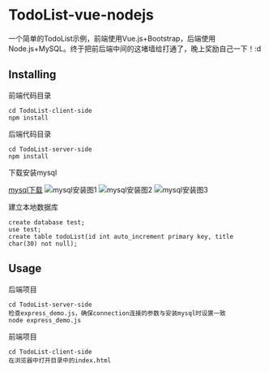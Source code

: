 # TodoList-vue-nodejs
一个简单的TodoList示例，前端使用Vue.js+Bootstrap，后端使用Node.js+MySQL。终于把前后端中间的这堵墙给打通了，晚上奖励自己一下！:d

## Installing

前端代码目录

```
cd TodoList-client-side
npm install
```

后端代码目录

```
cd TodoList-server-side
npm install
```
下载安装mysql

[mysql下载](https://www.mysql.com/downloads/)
![mysql安装图1](http://olrqxpod7.bkt.clouddn.com/mysql_download_1.png "mysql安装图1")
![mysql安装图2](http://olrqxpod7.bkt.clouddn.com/mysql_download_2.png "mysql安装图2")
![mysql安装图3](http://olrqxpod7.bkt.clouddn.com/mysql_download_3.png "mysql安装图3")


建立本地数据库
```
create database test;
use test;
create table todoList(id int auto_increment primary key, title char(30) not null);
```

## Usage

后端项目
```
cd TodoList-server-side
检查express_demo.js，确保connection连接的参数与安装mysql时设置一致
node express_demo.js
```

前端项目
```
cd TodoList-client-side
在浏览器中打开目录中的index.html
```

